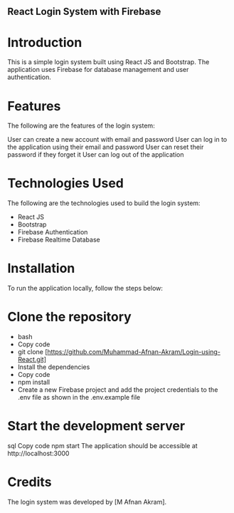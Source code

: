 ## React Login System with Firebase
# Introduction
This is a simple login system built using React JS and Bootstrap. The application uses Firebase for database management and user authentication.

# Features
The following are the features of the login system:

User can create a new account with email and password
User can log in to the application using their email and password
User can reset their password if they forget it
User can log out of the application
# Technologies Used
The following are the technologies used to build the login system:

* React JS
* Bootstrap
* Firebase Authentication
* Firebase Realtime Database
# Installation
To run the application locally, follow the steps below:

# Clone the repository
* bash
* Copy code
* git clone [https://github.com/Muhammad-Afnan-Akram/Login-using-React.git]
* Install the dependencies
* Copy code
* npm install
* Create a new Firebase project and add the project credentials to the .env file as shown in the .env.example file

# Start the development server

sql
Copy code
npm start
The application should be accessible at http://localhost:3000

# Credits
The login system was developed by [M Afnan Akram].


